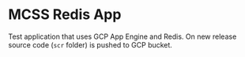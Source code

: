 # MCSS Redis App

Test application that uses GCP App Engine and Redis. On new release source code (`scr` folder) is pushed to GCP bucket.

